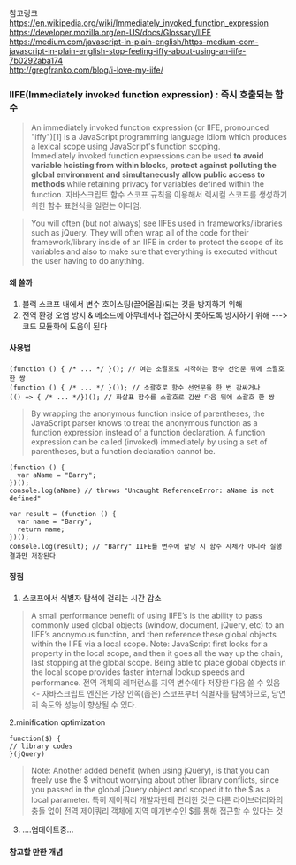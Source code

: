 참고링크<br>
https://en.wikipedia.org/wiki/Immediately_invoked_function_expression<br>
https://developer.mozilla.org/en-US/docs/Glossary/IIFE<br>
https://medium.com/javascript-in-plain-english/https-medium-com-javascript-in-plain-english-stop-feeling-iffy-about-using-an-iife-7b0292aba174<br>
http://gregfranko.com/blog/i-love-my-iife/

### IIFE(Immediately invoked function expression) : 즉시 호출되는 함수
>An immediately invoked function expression (or IIFE, pronounced "iffy")[1] is a JavaScript programming language idiom which produces a lexical scope using JavaScript's function scoping.<br>
>Immediately invoked function expressions can be used **to avoid variable hoisting from within blocks**, 
**protect against polluting the global environment and simultaneously allow public access to methods** 
while retaining privacy for variables defined within the function.
자바스크립트 함수 스코프 규칙을 이용해서 렉시컬 스코프를 생성하기 위한 함수 표현식을 일컫는 이디엄.

>You will often (but not always) see IIFEs used in frameworks/libraries such as jQuery. 
>They will often wrap all of the code for their framework/library inside of an IIFE in order to protect the scope of its variables 
>and also to make sure that everything is executed without the user having to do anything.

#### 왜 쓸까
1. 블럭 스코프 내에서 변수 호이스팅(끌어올림)되는 것을 방지하기 위해
2. 전역 환경 오염 방지 & 메소드에 아무데서나 접근하지 못하도록 방지하기 위해 ---> 코드 모듈화에 도움이 된다

#### 사용법
```
(function () { /* ... */ }(); // 여는 소괄호로 시작하는 함수 선언문 뒤에 소괄호 한 쌍
(function () { /* ... */ }()); // 소괄호로 함수 선언문을 한 번 감싸거나
(() => { /* ... */})(); // 화살표 함수를 소괄호로 감싼 다음 뒤에 소괄호 한 쌍
```
>By wrapping the anonymous function inside of parentheses, the JavaScript parser knows to treat the anonymous function as a function expression instead of a function declaration. 
>A function expression can be called (invoked) immediately by using a set of parentheses, but a function declaration cannot be.

```
(function () {
  var aName = "Barry";
})();
console.log(aName) // throws "Uncaught ReferenceError: aName is not defined"
```

```
var result = (function () {
  var name = "Barry";
  return name;
})();
console.log(result); // "Barry" IIFE를 변수에 할당 시 함수 자체가 아니라 실행 결과만 저장된다
```

#### 장점
1. 스코프에서 식별자 탐색에 걸리는 시간 감소
>A small performance benefit of using IIFE’s is the ability to pass commonly used global objects (window, document, jQuery, etc) to an IIFE’s anonymous function, 
>and then reference these global objects within the IIFE via a local scope.
>Note: JavaScript first looks for a property in the local scope, and then it goes all the way up the chain, last stopping at the global scope. 
>Being able to place global objects in the local scope provides faster internal lookup speeds and performance.
전역 객체의 레퍼런스를 지역 변수에다 저장한 다음 쓸 수 있음 <- 자바스크립트 엔진은 가장 안쪽(좁은) 스코프부터 식별자를 탐색하므로, 당연히 속도와 성능이 향상될 수 있다.

2.minification optimization
```
function($) {
// library codes
}(jQuery)
```
>Note: Another added benefit (when using jQuery), is that you can freely use the $ without worrying about other library conflicts, 
>since you passed in the global jQuery object and scoped it to the $ as a local parameter.
특히 제이쿼리 개발자한테 편리한 것은 다른 라이브러리와의 충돌 없이 전역 제이쿼리 객체에 지역 매개변수인 $를 통해 접근할 수 있다는 것

3. ....업데이트중...


#### 참고할 만한 개념
